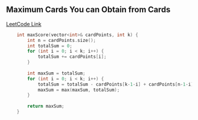## Maximum Cards You can Obtain from Cards
[LeetCode Link](https://leetcode.com/problems/maximum-points-you-can-obtain-from-cards/)
```cpp
    int maxScore(vector<int>& cardPoints, int k) {
        int n = cardPoints.size();
        int totalSum = 0;
        for (int i = 0; i < k; i++) {
            totalSum += cardPoints[i];
        }
        
        int maxSum = totalSum;
        for (int i = 0; i < k; i++) {
            totalSum = totalSum - cardPoints[k-1-i] + cardPoints[n-1-i];
            maxSum = max(maxSum, totalSum);
        }
        
        return maxSum;
    }
